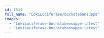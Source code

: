 ```yaml
---
id: 1514
full_name: "LokiLuciferase/buchstabensuppe"
images: 
  - "LokiLuciferase-buchstabensuppe-latest"
  - "LokiLuciferase-buchstabensuppe-latest"
---
```

